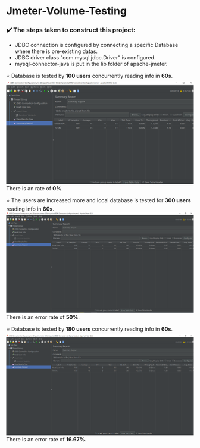 # Jmeter-Volume-Testing
### :heavy_check_mark: The steps taken to construct this project:

- JDBC connection is configured by connecting a specific Database where there is pre-existing datas.
- JDBC driver class "com.mysql.jdbc.Driver" is configured.
- mysql-connector-java is put in the lib folder of apache-jmeter.

:star: Database is tested by **100 users** concurrently reading info in **60s**.
![100 users reading info in 60 s](https://github.com/Tonmoy61/Jmeter-Volume-Testing/blob/main/image/image1.png)
There is an rate of **0%**.


:star: The users are increased more and local database is tested for **300 users** reading info in **60s**.
![300 users reading info in 60 s with fail rate of 49 67%](https://github.com/Tonmoy61/Jmeter-Volume-Testing/blob/main/image/image2.png)
There is an error rate of **50%**.


:star: Database is tested by **180 users** concurrently reading info in **60s**.
![100 users reading info in 60 s](https://github.com/Tonmoy61/Jmeter-Volume-Testing/blob/main/image/image3.png)
There is an error rate of **16.67%**.


